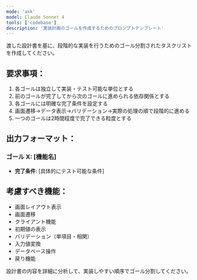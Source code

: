```yaml
---
mode: 'ask'
model: Claude Sonnet 4
tools: ['codebase']
description: '実装計画のゴールを作成するためのプロンプトテンプレート'
---
```


渡した設計書を基に、段階的な実装を行うためのゴール分割されたタスクリストを作成してください。

## 要求事項：
1. 各ゴールは独立して実装・テスト可能な単位とする
2. 前のゴールが完了してから次のゴールに進められる依存関係とする
3. 各ゴールには明確な完了条件を設定する
4. 画面遷移→データ表示→バリデーション→実際の処理の順で段階的に進める
5. 一つのゴールは2時間程度で完了できる粒度とする

## 出力フォーマット：
### ゴール X: [機能名]
- **完了条件**: [具体的にテスト可能な条件]


## 考慮すべき機能：
- 画面レイアウト表示
- 画面遷移
- クライアント機能
- 初期値の表示
- バリデーション（単項目・相関）
- 入力値変換
- データベース操作
- 戻り機能

設計書の内容を詳細に分析して、実装しやすい順序でゴール分割してください。